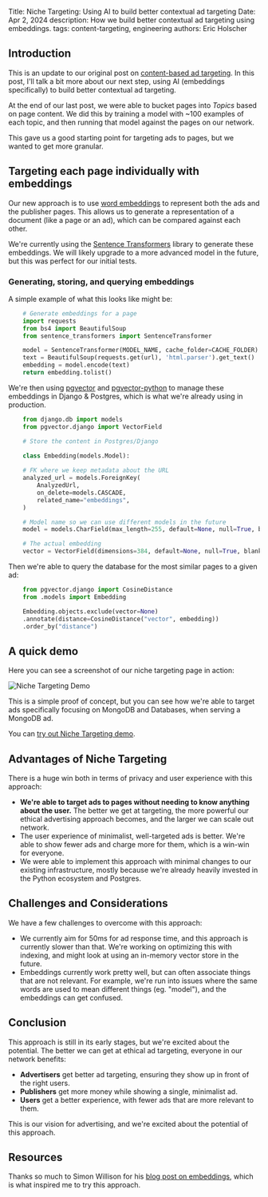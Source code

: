 Title: Niche Targeting: Using AI to build better contextual ad targeting
Date: Apr 2, 2024
description: How we build better contextual ad targeting using embeddings.
tags: content-targeting, engineering
authors: Eric Holscher

## Introduction

This is an update to our original post on [content-based ad targeting](https://www.ethicalads.io/blog/2022/11/a-new-approach-to-content-based-targeting-for-advertising/).
In this post, I'll talk a bit more about our next step, using AI (embeddings specifically) to build better contextual ad targeting.

At the end of our last post,
we were able to bucket pages into _Topics_ based on page content.
We did this by training a model with ~100 examples of each topic,
and then running that model against the pages on our network.

This gave us a good starting point for targeting ads to pages,
but we wanted to get more granular.

## Targeting each page individually with embeddings

Our new approach is to use [word embeddings](https://en.wikipedia.org/wiki/Word_embedding) to represent both the ads and the publisher pages.
This allows us to generate a representation of a document (like a page or an ad),
which can be compared against each other.

We're currently using the [Sentence Transformers](https://www.sbert.net/) library to generate these embeddings.
We will likely upgrade to a more advanced model in the future,
but this was perfect for our initial tests.

### Generating, storing, and querying embeddings

A simple example of what this looks like might be:

```python
    # Generate embeddings for a page
    import requests
    from bs4 import BeautifulSoup
    from sentence_transformers import SentenceTransformer

    model = SentenceTransformer(MODEL_NAME, cache_folder=CACHE_FOLDER)
    text = BeautifulSoup(requests.get(url), 'html.parser').get_text()
    embedding = model.encode(text)
    return embedding.tolist()

```

We're then using [pgvector](https://github.com/pgvector/pgvector) and [pgvector-python](https://github.com/pgvector/pgvector-python) to manage these embeddings in Django & Postgres,
which is what we're already using in production.

```python
    from django.db import models
    from pgvector.django import VectorField

    # Store the content in Postgres/Django
    
    class Embedding(models.Model):

    # FK where we keep metadata about the URL
    analyzed_url = models.ForeignKey(
        AnalyzedUrl,
        on_delete=models.CASCADE,
        related_name="embeddings",
    )

    # Model name so we can use different models in the future
    model = models.CharField(max_length=255, default=None, null=True, blank=True)

    # The actual embedding
    vector = VectorField(dimensions=384, default=None, null=True, blank=True)
```

Then we're able to query the database for the most similar pages to a given ad:

```python
    from pgvector.django import CosineDistance
    from .models import Embedding

    Embedding.objects.exclude(vector=None)
    .annotate(distance=CosineDistance("vector", embedding))
    .order_by("distance")
```

## A quick demo

Here you can see a screenshot of our niche targeting page in action:

<div class="postimage text-center">
  <img class="w-100 shadow-lg" src="{static}../images/posts/niche-targeting.png" alt="Niche Targeting Demo">
</div>

This is a simple proof of concept,
but you can see how we're able to target ads specifically focusing on MongoDB and Databases,
when serving a MongoDB ad. 

You can [try out Niche Targeting demo](https://www.ethicalads.io/advertisers/similar-pages/?url=https%3A%2F%2Fwww.mongodb.com%2Fatlas).

## Advantages of Niche Targeting

There is a huge win both in terms of privacy and user experience with this approach:

* **We're able to target ads to pages without needing to know anything about the user.** The better we get at targeting, the more powerful our ethical advertising approach becomes, and the larger we can scale out network.
* The user experience of minimalist, well-targeted ads is better. We're able to show fewer ads and charge more for them, which is a win-win for everyone.
* We were able to implement this approach with minimal changes to our existing infrastructure, mostly because we're already heavily invested in the Python ecosystem and Postgres.

## Challenges and Considerations

We have a few challenges to overcome with this approach:

* We currently aim for 50ms for ad response time, and this approach is currently slower than that. We're working on optimizing this with indexing, and might look at using an in-memory vector store in the future.
* Embeddings currently work pretty well, but can often associate things that are not relevant. For example, we're run into issues where the same words are used to mean different things (eg. "model"), and the embeddings can get confused.

## Conclusion

This approach is still in its early stages, but we're excited about the potential.
The better we can get at ethical ad targeting,
everyone in our network benefits:

* **Advertisers** get better ad targeting, ensuring they show up in front of the right users. 
* **Publishers** get more money while showing a single, minimalist ad.
* **Users** get a better experience, with fewer ads that are more relevant to them.

This is our vision for advertising,
and we're excited about the potential of this approach.

## Resources

Thanks so much to Simon Willison for his [blog post on embeddings](https://simonwillison.net/2023/Oct/23/embeddings/),
which is what inspired me to try this approach.
